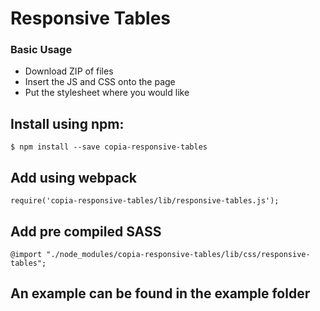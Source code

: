 # Responsive Tables


### Basic Usage

- Download ZIP of files
- Insert the JS and CSS onto the page
- Put the stylesheet where you would like

## Install using npm:

    $ npm install --save copia-responsive-tables

## Add using webpack

    require('copia-responsive-tables/lib/responsive-tables.js');

## Add pre compiled SASS

    @import "./node_modules/copia-responsive-tables/lib/css/responsive-tables";

## An example can be found in the example folder